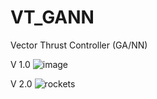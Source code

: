 # VT_GANN
Vector Thrust Controller (GA/NN)

V 1.0
![image](https://github.com/user-attachments/assets/c586a747-ccfb-472c-b1e3-17f73e55947b)

V 2.0
![rockets](https://github.com/user-attachments/assets/c97cde40-3836-4992-a122-e4375b76b2f7)
